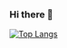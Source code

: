 ### Hi there 👋

<!--
**enyijiang/enyijiang** is a ✨ _special_ ✨ repository because its `README.md` (this file) appears on your GitHub profile.

Here are some ideas to get you started:

- 🔭 I’m currently working on ...
- 🌱 I’m currently learning ...
- 👯 I’m looking to collaborate on ...
- 🤔 I’m looking for help with ...
- 💬 Ask me about ...
- 📫 How to reach me: ...
- 😄 Pronouns: ...
- ⚡ Fun fact: ...
-->
<a href="https://github.com/enyijiang"><img align="center" alt="Top Langs" src="https://github-readme-stats.vercel.app/api/top-langs/?username=enyijiang&layout=compact&hide=HTML,CSS,QMAKE" /></a>
